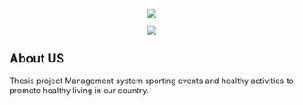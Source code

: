<p align="center"><img src="https://laravel.com/assets/img/components/logo-laravel.svg"></p>
<p align="center"><img src="https://www.android.com/static/2016/img/logo-android-green_1x.png"></p>

## About US

Thesis project
Management system
sporting events and healthy activities to promote healthy living in our
country.